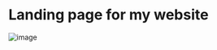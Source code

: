 # Landing page for my website
![image](https://github.com/Shaheen-Saleem/Landing-page-for-my-website/assets/141652787/c7eaf6dd-c786-48ec-a1e1-136e0e70020c)
